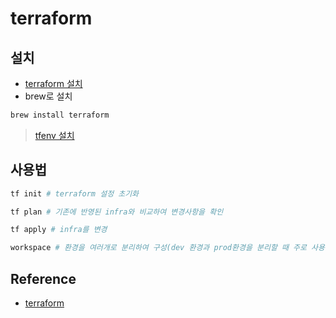 # terraform

## 설치

- [terraform 설치](https://learn.hashicorp.com/terraform/getting-started/install.html)
- brew로 설치

```bash
brew install terraform
```
> [tfenv 설치](https://github.com/tfutils/tfenv)

## 사용법

```bash
tf init # terraform 설정 초기화

tf plan # 기존에 반영된 infra와 비교하여 변경사항을 확인

tf apply # infra를 변경

workspace # 환경을 여러개로 분리하여 구성(dev 환경과 prod환경을 분리할 때 주로 사용)
```

## Reference

- [terraform](https://www.terraform.io/docs/configuration/resources.html)